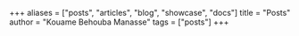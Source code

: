 +++
aliases = ["posts", "articles", "blog", "showcase", "docs"]
title = "Posts"
author = "Kouame Behouba Manasse"
tags = ["posts"]
+++
